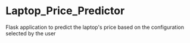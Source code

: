 # Laptop_Price_Predictor
Flask application to predict the laptop's price based on the configuration selected by the user 
